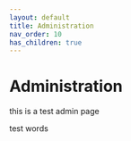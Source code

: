```yaml
---
layout: default
title: Administration
nav_order: 10
has_children: true
---
```


# Administration

this is a test admin page

test words

